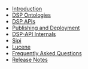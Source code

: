 <!---
 * Copyright © 2021 Data and Service Center for the Humanities and/or DaSCH Service Platform contributors.
 * SPDX-License-Identifier: Apache-2.0
-->

* [Introduction](01-introduction/index.md)
* [DSP Ontologies](02-knora-ontologies/index.md)
* [DSP APIs](03-apis/index.md)
* [Publishing and Deployment](04-publishing-deployment/index.md)
* [DSP-API Internals](05-internals/design/principles/index.md)
* [Sipi](07-sipi/index.md)
* [Lucene](08-lucene/index.md)
* [Frequently Asked Questions](faq/index.md)
* [Release Notes](00-release-notes/index.md)
